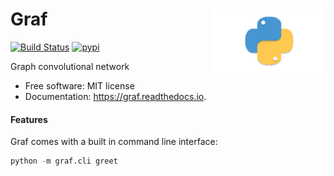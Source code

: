 <h1>Graf<img src='https://github.com/yngtodd/graf/blob/main/img/snek.png' align='right' width='180' height='104'></h1>




[![Build Status](https://travis-ci.com/yngtodd/graf.svg?branch=master)](https://travis-ci.com/yngtodd/graf)
[![pypi](https://img.shields.io/pypi/v/graf.svg)](https://pypi.python.org/pypi/graf)


Graph convolutional network


* Free software: MIT license
* Documentation: https://graf.readthedocs.io.


#### Features

Graf comes with a built in command line interface:

```python
python -m graf.cli greet
```
